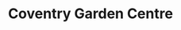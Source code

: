 ---
title: "Coventry Garden Centre"
url: /allesley-coventry/coventry-garden-centre/
shop: Garten-Center
---